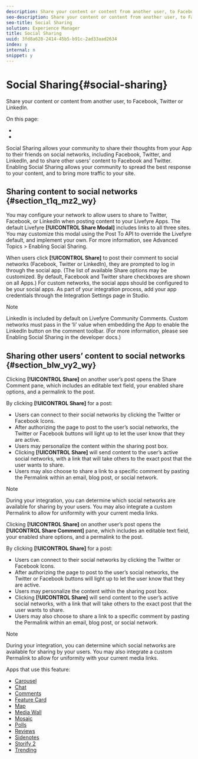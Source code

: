 ```yaml
---
description: Share your content or content from another user, to Facebook, Twitter or LinkedIn.
seo-description: Share your content or content from another user, to Facebook, Twitter or LinkedIn.
seo-title: Social Sharing
solution: Experience Manager
title: Social Sharing
uuid: 3fd8a628-2414-45b5-b91c-2ad33aad2634
index: y
internal: n
snippet: y
---
```


# Social Sharing{#social-sharing}

Share your content or content from another user, to Facebook, Twitter or LinkedIn.

On this page:

* [](#c_social_sharing/section_t1q_mz2_wy) 
* [](#c_social_sharing/section_blw_vy2_wy)

Social Sharing allows your community to share their thoughts from your App to their friends on social networks, including Facebook, Twitter, and LinkedIn, and to share other users’ content to Facebook and Twitter. Enabling Social Sharing allows your community to spread the best response to your content, and to bring more traffic to your site.

## Sharing content to social networks {#section_t1q_mz2_wy}

You may configure your network to allow users to share to Twitter, Facebook, or LinkedIn when posting content to your Livefyre Apps. The default Livefyre **[!UICONTROL Share Modal]** includes links to all three sites. You may customize this modal using the Post To API to override the Livefyre default, and implement your own. For more information, see Advanced Topics > Enabling Social Sharing.

When users click **[!UICONTROL Share]** to post their comment to social networks (Facebook, Twitter or LinkedIn), they are prompted to log in through the social app. (The list of available Share options may be customized. By default, Facebook and Twitter share checkboxes are shown on all Apps.) For custom networks, the social apps should be configured to be your social apps. As part of your integration process, add your app credentials through the Integration Settings page in Studio.

>[!NOTE]
>
>LinkedIn is included by default on Livefyre Community Comments. Custom networks must pass in the ‘li’ value when embedding the App to enable the LinkedIn button on the comment toolbar. (For more information, please see Enabling Social Sharing in the developer docs.)

## Sharing other users’ content to social networks {#section_blw_vy2_wy}

Clicking **[!UICONTROL Share]** on another user’s post opens the Share Comment pane, which includes an editable text field, your enabled share options, and a permalink to the post.

By clicking **[!UICONTROL Share]** for a post:

* Users can connect to their social networks by clicking the Twitter or Facebook Icons.
* After authorizing the page to post to the user’s social networks, the Twitter or Facebook buttons will light up to let the user know that they are active.
* Users may personalize the content within the sharing post box.
* Clicking **[!UICONTROL Share]** will send content to the user’s active social networks, with a link that will take others to the exact post that the user wants to share.
* Users may also choose to share a link to a specific comment by pasting the Permalink within an email, blog post, or social network.

>[!NOTE]
>
>During your integration, you can determine which social networks are available for sharing by your users. You may also integrate a custom Permalink to allow for uniformity with your current media links.

Clicking **[!UICONTROL Share]** on another user’s post opens the **[!UICONTROL Share Comment]** pane, which includes an editable text field, your enabled share options, and a permalink to the post.

By clicking **[!UICONTROL Share]** for a post:

* Users can connect to their social networks by clicking the Twitter or Facebook Icons.
* After authorizing the page to post to the user’s social networks, the Twitter or Facebook buttons will light up to let the user know that they are active.
* Users may personalize the content within the sharing post box.
* Clicking **[!UICONTROL Share]** will send content to the user’s active social networks, with a link that will take others to the exact post that the user wants to share.
* Users may also choose to share a link to a specific comment by pasting the Permalink within an email, blog post, or social network.

>[!NOTE]
>
>During your integration, you can determine which social networks are available for sharing by your users. You may also integrate a custom Permalink to allow for uniformity with your current media links.

<a id="section_blk_ccj_h1b"></a>

Apps that use this feature:

* [Carousel](../../c-about-apps/c-carousel-app/c-carousel-app.md#c_carousel_app)
* [Chat](../../c-about-apps/c-chat-app/c-chat-app.md#c_chat_app)
* [Comments](c_comments_app.md#c_comments_app)
* [Feature Card](../../c-about-apps/c-feature-card-app/c-feature-card-app.md#c_feature_card_app)
* [Map](../../c-about-apps/c-map-app/c-map-app.md#c_map_app)
* [Media Wall](../../c-about-apps/c-media-wall-app/c-media-wall-app.md#c_media_wall_app)
* [Mosaic](../../c-about-apps/c-mosaic-app/c-mosaic-app.md#c_mosaic_app)
* [Polls](../../c-about-apps/c-polls-app/c-polls-app.md#c_polls_app)
* [Reviews](../../c-about-apps/c-reviews-app/c-reviews-app.md#c_reviews_app)
* [Sidenotes](../../c-about-apps/c-sidenotes-app/c-sidenotes-app.md#c_sidenotes_app)
* [Storify 2](../../c-about-apps/c-storify2/c-storify2.md#c_storify2)
* [Trending](../../c-about-apps/c-trending-app/c-trending-app.md#c_trending_app)

